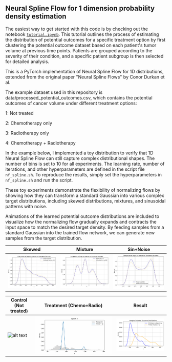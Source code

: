 ## Neural Spline Flow for 1 dimension probability density estimation


The easiest way to get started with this code is by checking out the notebook [`tutorial.ipynb`](https://github.com/Jeong-Eul/NeuralSplineFlow-1D/blob/main/tutorial.ipynb). This tutorial outlines the process of estimating the distribution of potential outcomes for a specific treatment option by first clustering the potential outcome dataset based on each patient's tumor volume at previous time points. Patients are grouped according to the severity of their condition, and a specific patient subgroup is then selected for detailed analysis.  

This is a PyTorch implementation of Neural Spline Flow for 1D distributions, extended from the original paper "Neural Spline Flows" by Conor Durkan et al.  

The example dataset used in this repository is data/processed_potential_outcomes.csv, which contains the potential outcomes of cancer volume under different treatment options:  

1: Not treated  

2: Chemotherapy only  

3: Radiotherapy only  

4: Chemotherapy + Radiotherapy  

In the example below, I implemented a toy distribution to verify that 1D Neural Spline Flow can still capture complex distributional shapes. The number of bins is set to 10 for all experiments. The learning rate, number of iterations, and other hyperparameters are defined in the script file `nf_spline.sh`.
To reproduce the results, simply set the hyperparameters in `nf_spline.sh` and run the script.  

These toy experiments demonstrate the flexibility of normalizing flows by showing how they can transform a standard Gaussian into various complex target distributions, including skewed distributions, mixtures, and sinusoidal patterns with noise.

Animations of the learned potential outcome distributions are included to visualize how the normalizing flow gradually expands and contracts the input space to match the desired target density. By feeding samples from a standard Gaussian into the trained flow network, we can generate new samples from the target distribution.


| Skewed | Mixture | Sin+Noise |
|--------------|-------------------|-----------|
|     ![alt text](https://github.com/Jeong-Eul/NeuralSplineFlow-1D/blob/main/img/skewed_distribution.jpg "Density $skewed$") |![alt text](https://github.com/Jeong-Eul/NeuralSplineFlow-1D/blob/main/img/Mixture_gaussian.jpg "Density $mixture$") | ![alt text](https://github.com/Jeong-Eul/NeuralSplineFlow-1D/blob/main/img/sinnoise.jpg "Density $sinnoise$")      |
  

| Control (Not treated) | Treatment (Chemo+Radio) | Result |
|--------------|-------------------|-----------|
|     ![alt text](https://github.com/Jeong-Eul/NeuralSplineFlow-1D/blob/main/code/gifs/Cancer_po_treatment_1_cluster_2.gif "Density $skewed$") |![alt text](https://github.com/Jeong-Eul/NeuralSplineFlow-1D/blob/main/code/gifs/Cancer_po_treatment_4_cluster_2.gif "Density $mixture$")                |     ![alt text](https://github.com/Jeong-Eul/NeuralSplineFlow-1D/blob/main/code/Cancer_PO_distribution/po_treatment_4_cluster_2_marginal_distribution/marginal_distribution.png "Density $sinnoise$")      |
  
